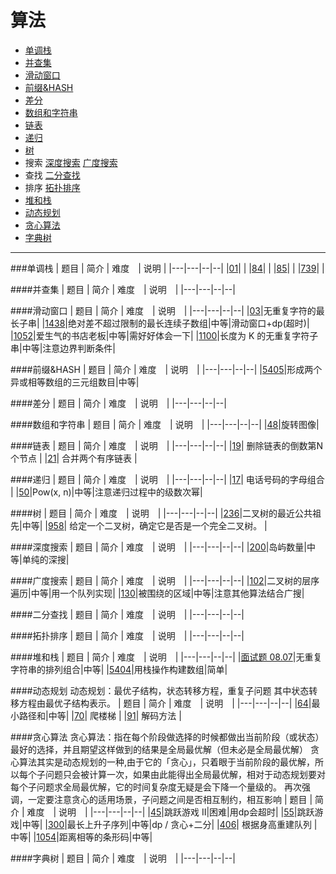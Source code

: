 # 算法

- [单调栈](#id_monoStack)
- [并查集](#id_join)
- [滑动窗口](#id_smoothWind)
- [前缀&HASH](#id_preHash)
- [差分](#id_diff)
- [数组和字符串](#id_string)
- [链表](#id_linklist)
- [递归](#id_recursive)
- [树](#id_tree)
- 搜索
  [深度搜索](#id_dfs)
  [广度搜索](#id_bfs)
- 查找
  [二分查找](#id_binarySearch)
- 排序
  [拓扑排序](#id_topologyRange)
- [堆和栈](#id_stack)
- [动态规划](#id_dp)
- [贪心算法](#id_greedy)
- [字典树](#id_dict)

---

###<span id="id_monoStack">单调栈</span>
| 题目 | 简介 | 难度　| 说明 |
|---|---|--|--|
|[01](exercise/01.md)| |
|[84](exercise/84.md)| |
|[85](exercise/85.md)| |
|[739](exercise/739.md)| |

####<span id="id_join">并查集</span>
| 题目 | 简介 | 难度　| 说明　|
|---|---|--|--|

####<span id="id_smoothWind">滑动窗口</span>
| 题目 | 简介 | 难度　| 说明　|
|---|---|--|--|
|[03](exercise/03.md)|无重复字符的最长子串|
|[1438](exercise/1438.md)|绝对差不超过限制的最长连续子数组|中等|滑动窗口+dp(超时)|
|[1052](exercise/1052.md)|爱生气的书店老板|中等|需好好体会一下|
|[1100](exercise/1100.md)|长度为 K 的无重复字符子串|中等|注意边界判断条件|

####<span id="id_preHash">前缀&HASH</span>
| 题目 | 简介 | 难度　| 说明　|
|---|---|--|--|
|[5405](exercise/5405.md)|形成两个异或相等数组的三元组数目|中等|

####<span id="id_diff">差分</span>
| 题目 | 简介 | 难度　| 说明　|
|---|---|--|--|

####<span id="id_string">数组和字符串</span>
| 题目 | 简介 | 难度　| 说明　|
|---|---|--|--|
|[48](exercise/48.md)|旋转图像|

####<span id="id_linklist">链表</span>
| 题目 | 简介 | 难度　| 说明　|
|---|---|--|--|
|[19](exercise/19.md)| 删除链表的倒数第N个节点 |
|[21](exercise/21.md)| 合并两个有序链表 |

####<span id="id_recursive">递归</span>
| 题目 | 简介 | 难度　| 说明　|
|---|---|--|--|
|[17](exercise/17.md)| 电话号码的字母组合 |
|[50](exercise/50.md)|Pow(x, n)|中等|注意递归过程中的级数次幂|

####<span id="id_tree">树</span>
| 题目 | 简介 | 难度　| 说明　|
|---|---|--|--|
|[236](exercise/236.md)|二叉树的最近公共祖先|中等|
|[958](exercise/958.md)| 给定一个二叉树，确定它是否是一个完全二叉树。 |

####<span id="id_dfs">深度搜索</span>
| 题目 | 简介 | 难度　| 说明　|
|---|---|--|--|
|[200](exercise/200.md)|岛屿数量|中等|单纯的深搜|

####<span id="id_bfs">广度搜索</span>
| 题目 | 简介 | 难度　| 说明　|
|---|---|--|--|
|[102](exercise/102.md)|二叉树的层序遍历|中等|用一个队列实现|
|[130](exercise/130.md)|被围绕的区域|中等|注意其他算法结合广搜|

####<span id="id_binarySearch">二分查找</span>
| 题目 | 简介 | 难度　| 说明　|
|---|---|--|--|

####<span id="id_topologyRange">拓扑排序</span>
| 题目 | 简介 | 难度　| 说明　|
|---|---|--|--|

####<span id="id_stack">堆和栈</span>
| 题目 | 简介 | 难度　| 说明　|
|---|---|--|--|
|[面试题 08.07](exercise/interview_08_07.md)|无重复字符串的排列组合|中等|
|[5404](exercise/5404.md)|用栈操作构建数组|简单|

####<span id="id_dp">动态规划</span>
动态规划：最优子结构，状态转移方程，重复子问题
其中状态转移方程由最优子结构表示。
| 题目 | 简介 | 难度　| 说明　|
|---|---|--|--|
|[64](exercise/64.md)|最小路径和|中等|
|[70](exercise/70.md)| 爬楼梯 |
|[91](exercise/91.md)| 解码方法 |

####<span id="id_greedy">贪心算法</span>
贪心算法：指在每个阶段做选择的时候都做出当前阶段（或状态）最好的选择，并且期望这样做到的结果是全局最优解（但未必是全局最优解）
贪心算法其实是动态规划的一种,由于它的「贪心」，只着眼于当前阶段的最优解，所以每个子问题只会被计算一次，如果由此能得出全局最优解，相对于动态规划要对每个子问题求全局最优解，它的时间复杂度无疑是会下降一个量级的。
再次强调，一定要注意贪心的适用场景，子问题之间是否相互制约，相互影响
| 题目 | 简介 | 难度　| 说明　|
|---|---|--|--|
|[45](exercise/45.md)|跳跃游戏 II|困难|用dp会超时|
|[55](exercise/55.md)|跳跃游戏|中等|
|[300](exercise/300.md)|最长上升子序列|中等|dp / 贪心+二分|
|[406](exercise/406.md)| 根据身高重建队列 |中等|
|[1054](exercise/1054.md)|距离相等的条形码|中等|

####<span id="id_dict">字典树</span>
| 题目 | 简介 | 难度　| 说明　|
|---|---|--|--|
